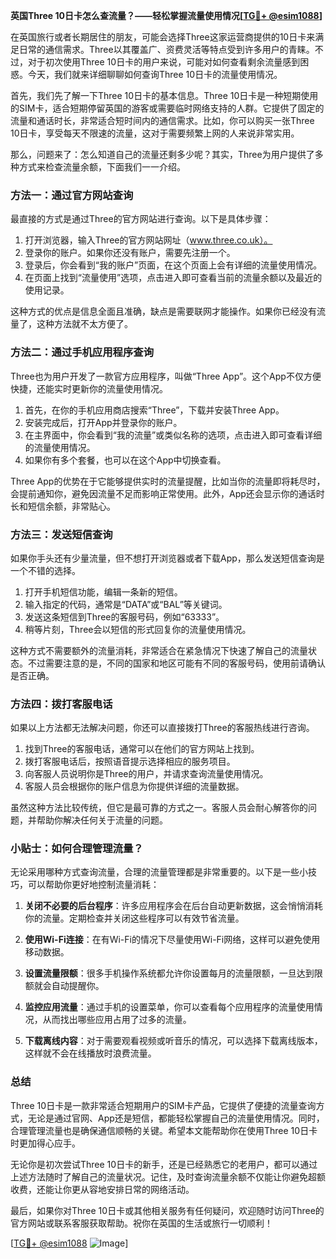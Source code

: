 **英国Three 10日卡怎么查流量？——轻松掌握流量使用情况[[TG💪+ @esim1088](https://t.me/s/esim1088)]**

在英国旅行或者长期居住的朋友，可能会选择Three这家运营商提供的10日卡来满足日常的通信需求。Three以其覆盖广、资费灵活等特点受到许多用户的青睐。不过，对于初次使用Three 10日卡的用户来说，可能对如何查看剩余流量感到困惑。今天，我们就来详细聊聊如何查询Three 10日卡的流量使用情况。

首先，我们先了解一下Three 10日卡的基本信息。Three 10日卡是一种短期使用的SIM卡，适合短期停留英国的游客或需要临时网络支持的人群。它提供了固定的流量和通话时长，非常适合短时间内的通信需求。比如，你可以购买一张Three 10日卡，享受每天不限速的流量，这对于需要频繁上网的人来说非常实用。

那么，问题来了：怎么知道自己的流量还剩多少呢？其实，Three为用户提供了多种方式来检查流量余额，下面我们一一介绍。

### 方法一：通过官方网站查询

最直接的方式是通过Three的官方网站进行查询。以下是具体步骤：

1. 打开浏览器，输入Three的官方网站网址（www.three.co.uk）。
2. 登录你的账户。如果你还没有账户，需要先注册一个。
3. 登录后，你会看到“我的账户”页面，在这个页面上会有详细的流量使用情况。
4. 在页面上找到“流量使用”选项，点击进入即可查看当前的流量余额以及最近的使用记录。

这种方式的优点是信息全面且准确，缺点是需要联网才能操作。如果你已经没有流量了，这种方法就不太方便了。

### 方法二：通过手机应用程序查询

Three也为用户开发了一款官方应用程序，叫做“Three App”。这个App不仅方便快捷，还能实时更新你的流量使用情况。

1. 首先，在你的手机应用商店搜索“Three”，下载并安装Three App。
2. 安装完成后，打开App并登录你的账户。
3. 在主界面中，你会看到“我的流量”或类似名称的选项，点击进入即可查看详细的流量使用情况。
4. 如果你有多个套餐，也可以在这个App中切换查看。

Three App的优势在于它能够提供实时的流量提醒，比如当你的流量即将耗尽时，会提前通知你，避免因流量不足而影响正常使用。此外，App还会显示你的通话时长和短信余额，非常贴心。

### 方法三：发送短信查询

如果你手头还有少量流量，但不想打开浏览器或者下载App，那么发送短信查询是一个不错的选择。

1. 打开手机短信功能，编辑一条新的短信。
2. 输入指定的代码，通常是“DATA”或“BAL”等关键词。
3. 发送这条短信到Three的客服号码，例如“63333”。
4. 稍等片刻，Three会以短信的形式回复你的流量使用情况。

这种方式不需要额外的流量消耗，非常适合在紧急情况下快速了解自己的流量状态。不过需要注意的是，不同的国家和地区可能有不同的客服号码，使用前请确认是否正确。

### 方法四：拨打客服电话

如果以上方法都无法解决问题，你还可以直接拨打Three的客服热线进行咨询。

1. 找到Three的客服电话，通常可以在他们的官方网站上找到。
2. 拨打客服电话后，按照语音提示选择相应的服务项目。
3. 向客服人员说明你是Three的用户，并请求查询流量使用情况。
4. 客服人员会根据你的账户信息为你提供详细的流量数据。

虽然这种方法比较传统，但它是最可靠的方式之一。客服人员会耐心解答你的问题，并帮助你解决任何关于流量的问题。

### 小贴士：如何合理管理流量？

无论采用哪种方式查询流量，合理的流量管理都是非常重要的。以下是一些小技巧，可以帮助你更好地控制流量消耗：

1. **关闭不必要的后台程序**：许多应用程序会在后台自动更新数据，这会悄悄消耗你的流量。定期检查并关闭这些程序可以有效节省流量。
   
2. **使用Wi-Fi连接**：在有Wi-Fi的情况下尽量使用Wi-Fi网络，这样可以避免使用移动数据。

3. **设置流量限额**：很多手机操作系统都允许你设置每月的流量限额，一旦达到限额就会自动提醒你。

4. **监控应用流量**：通过手机的设置菜单，你可以查看每个应用程序的流量使用情况，从而找出哪些应用占用了过多的流量。

5. **下载离线内容**：对于需要观看视频或听音乐的情况，可以选择下载离线版本，这样就不会在线播放时浪费流量。

### 总结

Three 10日卡是一款非常适合短期用户的SIM卡产品，它提供了便捷的流量查询方式，无论是通过官网、App还是短信，都能轻松掌握自己的流量使用情况。同时，合理管理流量也是确保通信顺畅的关键。希望本文能帮助你在使用Three 10日卡时更加得心应手。

无论你是初次尝试Three 10日卡的新手，还是已经熟悉它的老用户，都可以通过上述方法随时了解自己的流量状况。记住，及时查询流量余额不仅能让你避免超额收费，还能让你更从容地安排日常的网络活动。

最后，如果你对Three 10日卡或其他相关服务有任何疑问，欢迎随时访问Three的官方网站或联系客服获取帮助。祝你在英国的生活或旅行一切顺利！

[[TG💪+ @esim1088](https://t.me/s/esim1088) ![Image](https://i.postimg.cc/4NQfJmqS/Snipaste-2025-05-13-00-14-12.png)]